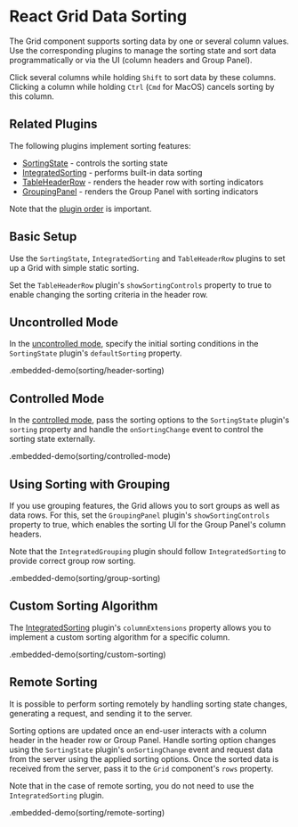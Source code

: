 # React Grid Data Sorting

The Grid component supports sorting data by one or several column values. Use the corresponding plugins to manage the sorting state and sort data programmatically or via the UI (column headers and Group Panel).

Click several columns while holding `Shift` to sort data by these columns. Clicking a column while holding `Ctrl` (`Cmd` for MacOS) cancels sorting by this column.

## Related Plugins

The following plugins implement sorting features:

- [SortingState](../reference/sorting-state.md) - controls the sorting state
- [IntegratedSorting](../reference/integrated-sorting.md) - performs built-in data sorting
- [TableHeaderRow](../reference/table-header-row.md) - renders the header row with sorting indicators
- [GroupingPanel](../reference/grouping-panel.md) - renders the Group Panel with sorting indicators

Note that the [plugin order](./plugin-overview.md#plugin-order) is important.

## Basic Setup

Use the `SortingState`, `IntegratedSorting` and `TableHeaderRow` plugins to set up a Grid with simple static sorting.

Set the `TableHeaderRow` plugin's `showSortingControls` property to true to enable changing the sorting criteria in the header row.

## Uncontrolled Mode

In the [uncontrolled mode](controlled-and-uncontrolled-modes.md), specify the initial sorting conditions in the `SortingState` plugin's `defaultSorting` property.

.embedded-demo(sorting/header-sorting)

## Controlled Mode

In the [controlled mode](controlled-and-uncontrolled-modes.md), pass the sorting options to the `SortingState` plugin's `sorting` property and handle the `onSortingChange` event to control the sorting state externally.

.embedded-demo(sorting/controlled-mode)

## Using Sorting with Grouping

If you use grouping features, the Grid allows you to sort groups as well as data rows. For this, set the `GroupingPanel` plugin's `showSortingControls` property to true, which enables the sorting UI for the Group Panel's column headers.

Note that the `IntegratedGrouping` plugin should follow `IntegratedSorting` to provide correct group row sorting.

.embedded-demo(sorting/group-sorting)

## Custom Sorting Algorithm

The [IntegratedSorting](../reference/integrated-sorting.md) plugin's `columnExtensions` property allows you to implement a custom sorting algorithm for a specific column.

.embedded-demo(sorting/custom-sorting)

## Remote Sorting

It is possible to perform sorting remotely by handling sorting state changes, generating a request, and sending it to the server.

Sorting options are updated once an end-user interacts with a column header in the header row or Group Panel. Handle sorting option changes using the `SortingState` plugin's `onSortingChange` event and request data from the server using the applied sorting options. Once the sorted data is received from the server, pass it to the `Grid` component's `rows` property.

Note that in the case of remote sorting, you do not need to use the `IntegratedSorting` plugin.

.embedded-demo(sorting/remote-sorting)
